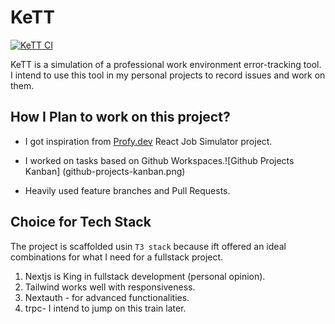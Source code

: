 # KeTT

[![KeTT CI](https://github.com/kenmwangi/KeTT/actions/workflows/main.yml/badge.svg)](https://github.com/kenmwangi/KeTT/actions/workflows/main.yml)

KeTT is a simulation of a professional work environment error-tracking tool. I intend to use this tool in my personal projects to record issues and work on them.

## How I Plan to work on this project?

- I got inspiration from [Profy.dev](https://profy.dev/article/react-projects-for-your-portfolio#use-the-readme-file-to-stand-out) React Job Simulator project.

- I worked on tasks based on Github Workspaces.![Github Projects Kanban] (github-projects-kanban.png)

- Heavily used feature branches and Pull Requests.

## Choice for Tech Stack

The project is scaffolded usin `T3 stack` because ift offered an ideal combinations for what I need for a fullstack project.

1. Nextjs is King in fullstack development (personal opinion).
2. Tailwind works well with responsiveness.
3. Nextauth - for advanced functionalities.
4. trpc- I intend to jump on this train later.
